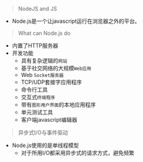 > NodeJS and JS

* Node.js是一个让javascript运行在浏览器之外的平台。

> What can Node.js do
* 内置了HTTP服务器
* 开发功能
  * 具有复杂逻辑的`网站`
  * 基于社交网络的大规模`Web应用`
  * Web `Socket服务器`
  * TCP/UDP套接字应用程序
  * 命令行工具
  * 交互式`终端程序`
  * 带有`图形用户界面`的本地应用程序
  * 单元测试工具
  * 客户端javascript编辑器

> 异步式I/O与事件驱动
  * Node.js使用的是单线程模型
    * 对于所用I/O都采用异步式的请求方式，避免频繁
